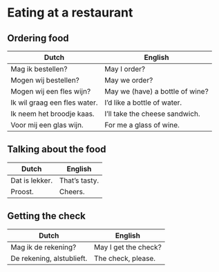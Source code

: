 # Eating at a restaurant

## Ordering food

| Dutch | English |
| ----- | ------- |
| Mag ik bestellen? | May I order? |
| Mogen wij bestellen? | May we order? |
| Mogen wij een fles wijn? | May we (have) a bottle of wine? |
| Ik wil graag een fles water. | I’d like a bottle of water. |
| Ik neem het broodje kaas. | I’ll take the cheese sandwich. |
| Voor mij een glas wijn. | For me a glass of wine. |

## Talking about the food

| Dutch | English |
| ----- | ------- |
| Dat is lekker. | That’s tasty. |
| Proost. | Cheers. |

## Getting the check

| Dutch | English |
| ----- | ------- |
| Mag ik de rekening? | May I get the check? |
| De rekening, alstublieft. | The check, please. |
